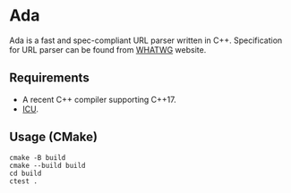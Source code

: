 # Ada

Ada is a fast and spec-compliant URL parser written in C++.
Specification for URL parser can be found from 
[WHATWG](https://url.spec.whatwg.org/#url-parsing) website.

## Requirements

- A recent C++ compiler supporting C++17.
- [ICU](https://icu.unicode.org).

## Usage (CMake)

```
cmake -B build
cmake --build build
cd build
ctest .
```

